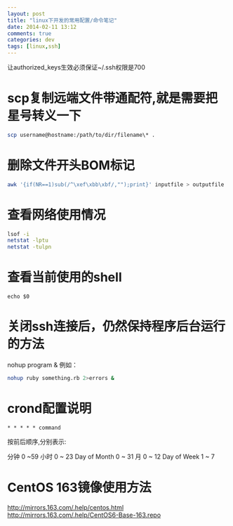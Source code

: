 ```yaml
---
layout: post
title: "linux下开发的常用配置/命令笔记"
date: 2014-02-11 13:12
comments: true
categories: dev
tags: [linux,ssh]
---
```


让authorized_keys生效必须保证~/.ssh权限是700

scp复制远端文件带通配符,就是需要把星号转义一下
=============

```bash
scp username@hostname:/path/to/dir/filename\* .
```

删除文件开头BOM标记
=============

```bash
awk '{if(NR==1)sub(/^\xef\xbb\xbf/,"");print}' inputfile > outputfile
```

查看网络使用情况
=============

```bash
lsof -i
netstat -lptu
netstat -tulpn
```

查看当前使用的shell
==============

```
echo $0
```

关闭ssh连接后，仍然保持程序后台运行的方法
===============
nohup program &
例如：

```bash
nohup ruby something.rb 2>errors &
```


crond配置说明
==============

```
* * * * * command
```

按前后顺序,分别表示:

分钟    0 ~59
小时  0 ~ 23
Day of Month    0 ~ 31
月   0 ~ 12
Day of Week 1 ~ 7


CentOS  163镜像使用方法
==============
http://mirrors.163.com/.help/centos.html
http://mirrors.163.com/.help/CentOS6-Base-163.repo